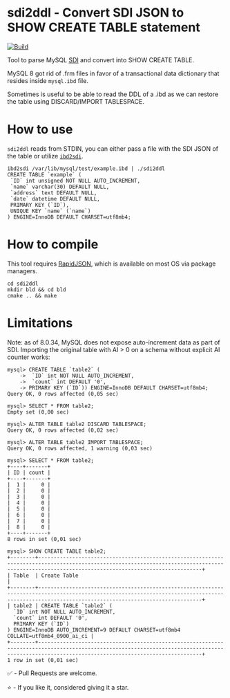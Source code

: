 # sdi2ddl - Convert SDI JSON to SHOW CREATE TABLE statement
[![Build](https://github.com/altmannmarcelo/sdi2ddl/actions/workflows/build.yml/badge.svg?branch=main)](https://github.com/altmannmarcelo/sdi2ddl/actions/workflows/build.yml)

Tool to parse MySQL [SDI](https://dev.mysql.com/doc/refman/8.0/en/serialized-dictionary-information.html) and convert into SHOW CREATE TABLE.

MySQL 8 got rid of .frm files in favor of a transactional data dictionary that resides inside `mysql.ibd` file.

Sometimes is useful to be able to read the DDL of a .ibd as we can restore the table using DISCARD/IMPORT TABLESPACE.


# How to use
`sdi2ddl` reads from STDIN, you can either pass a file with the SDI JSON of the table or utilize [`ibd2sdi`](https://dev.mysql.com/doc/refman/8.0/en/ibd2sdi.html).

```
ibd2sdi /var/lib/mysql/test/example.ibd | ./sdi2ddl
CREATE TABLE `example` (
 `ID` int unsigned NOT NULL AUTO_INCREMENT,
 `name` varchar(30) DEFAULT NULL,
 `address` text DEFAULT NULL,
 `date` datetime DEFAULT NULL,
 PRIMARY KEY (`ID`),
 UNIQUE KEY `name` (`name`)
) ENGINE=InnoDB DEFAULT CHARSET=utf8mb4;
```

# How to compile
This tool requires [RapidJSON](https://github.com/Tencent/rapidjson), which is available on most OS via package managers.

```
cd sdi2ddl
mkdir bld && cd bld
cmake .. && make
```

# Limitations

Note: as of 8.0.34, MySQL does not expose auto-increment data as part of SDI. Importing the original table with AI > 0 on a schema without explicit AI counter works:

```
mysql> CREATE TABLE `table2` (
    ->  `ID` int NOT NULL AUTO_INCREMENT,
    ->  `count` int DEFAULT '0',
    -> PRIMARY KEY (`ID`)) ENGINE=InnoDB DEFAULT CHARSET=utf8mb4;
Query OK, 0 rows affected (0,05 sec)

mysql> SELECT * FROM table2;
Empty set (0,00 sec)

mysql> ALTER TABLE table2 DISCARD TABLESPACE;
Query OK, 0 rows affected (0,02 sec)

mysql> ALTER TABLE table2 IMPORT TABLESPACE;
Query OK, 0 rows affected, 1 warning (0,03 sec)

mysql> SELECT * FROM table2;
+----+-------+
| ID | count |
+----+-------+
|  1 |     0 |
|  2 |     0 |
|  3 |     0 |
|  4 |     0 |
|  5 |     0 |
|  6 |     0 |
|  7 |     0 |
|  8 |     0 |
+----+-------+
8 rows in set (0,01 sec)

mysql> SHOW CREATE TABLE table2;
+--------+-------------------------------------------------------------------------------------------------------------------------------------------------------------------------------------------------+
| Table  | Create Table                                                                                                                                                                                    |
+--------+-------------------------------------------------------------------------------------------------------------------------------------------------------------------------------------------------+
| table2 | CREATE TABLE `table2` (
  `ID` int NOT NULL AUTO_INCREMENT,
  `count` int DEFAULT '0',
  PRIMARY KEY (`ID`)
) ENGINE=InnoDB AUTO_INCREMENT=9 DEFAULT CHARSET=utf8mb4 COLLATE=utf8mb4_0900_ai_ci |
+--------+-------------------------------------------------------------------------------------------------------------------------------------------------------------------------------------------------+
1 row in set (0,01 sec)

```

:white_check_mark: - Pull Requests are welcome.

:star: - If you like it, considered giving it a star.
